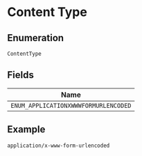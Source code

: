 
# Content Type

## Enumeration

`ContentType`

## Fields

| Name |
|  --- |
| `ENUM_APPLICATIONXWWWFORMURLENCODED` |

## Example

```
application/x-www-form-urlencoded
```

